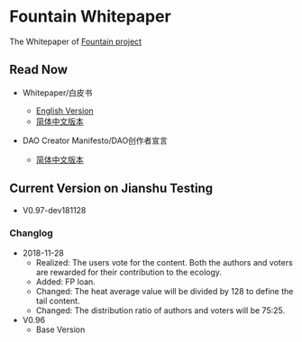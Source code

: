 # Fountain Whitepaper

The Whitepaper of [Fountain project](https://fountainhub.com)

## Read Now
- Whitepaper/白皮书
    - [English Version](./WP-Doc/en/Fountain-Whitepaper-en.md)
    - [简体中文版本](./WP-Doc/zh-cn/Fountian-Whitepaper-cn.md)

- DAO Creator Manifesto/DAO创作者宣言
    - [简体中文版本](./WP-Doc/zh-cn/DAO-Creator-Manifesto-cn.md)

## Current Version on Jianshu Testing
- V0.97-dev181128

### Changlog
- 2018-11-28
  - Realized: The users vote for the content. Both the authors and voters are rewarded for their contribution to the ecology.
  - Added: FP loan.
  - Changed: The heat average value will be divided by 128 to define the tail content.
  - Changed: The distribution ratio of authors and voters will be 75:25.
- V0.96
  - Base Version
